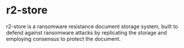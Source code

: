 # r2-store

r2-store is a ransomware resistance document storage system, built to defend against ransomware attacks by replicating the storage and employing consensus to protect the document.

